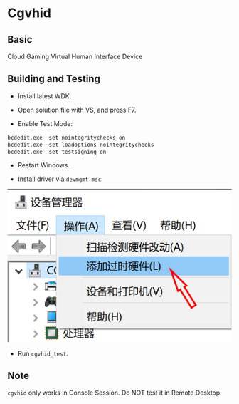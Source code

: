 # Cgvhid

## Basic

Cloud Gaming Virtual Human Interface Device

## Building and Testing

- Install latest WDK.

- Open solution file with VS, and press F7.

- Enable Test Mode:

```
bcdedit.exe -set nointegritychecks on
bcdedit.exe -set loadoptions nointegritychecks
bcdedit.exe -set testsigning on
```

- Restart Windows.

- Install driver via `devmgmt.msc`.

![devmgmt.msc](../../../doc/devmgmt.png)

- Run `cgvhid_test`.

## Note

`cgvhid` only works in Console Session. Do NOT test it in Remote Desktop.
